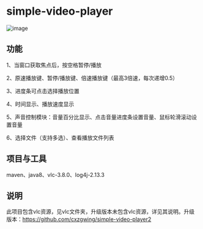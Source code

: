 # simple-video-player

![image](https://user-images.githubusercontent.com/41880446/121799182-33527980-cc5d-11eb-8040-3d36ea6b1445.png)

## 功能
1、当窗口获取焦点后，按空格暂停/播放

2、原速播放键、暂停/播放键、倍速播放键（最高3倍速，每次递增0.5）

3、进度条可点击选择播放位置

4、时间显示、播放速度显示

5、声音控制模块：音量百分比显示、点击音量进度条设置音量、鼠标轮滑滚动设置音量

6、选择文件（支持多选）、查看播放文件列表

## 项目与工具
maven、java8、vlc-3.8.0、log4j-2.13.3

## 说明
此项目包含vlc资源，见vlc文件夹，升级版本未包含vlc资源，详见其说明。升级版本：https://github.com/cxzgwing/simple-video-player2
